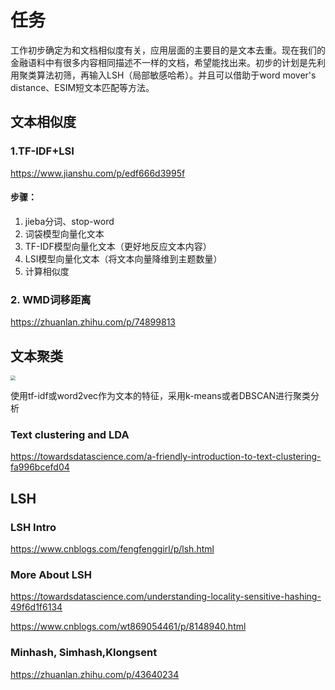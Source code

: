 # 任务

工作初步确定为和文档相似度有关，应用层面的主要目的是文本去重。现在我们的金融语料中有很多内容相同描述不一样的文档，希望能找出来。初步的计划是先利用聚类算法初筛，再输入LSH（局部敏感哈希）。并且可以借助于word mover's distance、ESIM短文本匹配等方法。



## 文本相似度

### 1.TF-IDF+LSI

<https://www.jianshu.com/p/edf666d3995f>

#### 步骤：

1. jieba分词、stop-word
2. 词袋模型向量化文本
3. TF-IDF模型向量化文本（更好地反应文本内容）
4. LSI模型向量化文本（将文本向量降维到主题数量）
5. 计算相似度



### 2. WMD词移距离

<https://zhuanlan.zhihu.com/p/74899813>



## 文本聚类

<img src = "/Users/Lin/Desktop/intern2020/cluster_procudure.png" style="zoom:50%">

使用tf-idf或word2vec作为文本的特征，采用k-means或者DBSCAN进行聚类分析



### Text clustering and LDA

<https://towardsdatascience.com/a-friendly-introduction-to-text-clustering-fa996bcefd04>



## LSH

### LSH Intro

<https://www.cnblogs.com/fengfenggirl/p/lsh.html>

### More About LSH

<https://towardsdatascience.com/understanding-locality-sensitive-hashing-49f6d1f6134>

<https://www.cnblogs.com/wt869054461/p/8148940.html>

### Minhash, Simhash,Klongsent

<https://zhuanlan.zhihu.com/p/43640234>



